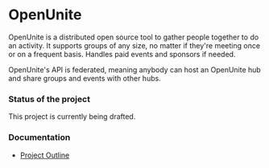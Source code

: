# OpenUnite
OpenUnite is a distributed open source tool to gather people together to do an activity. It supports groups of any size, no matter if they're meeting once or on a frequent basis. Handles paid events and sponsors if needed.

OpenUnite's API is federated, meaning anybody can host an OpenUnite hub and share groups and events with other hubs.

### Status of the project
This project is currently being drafted.

### Documentation
* [Project Outline](https://github.com/openunite/openunite/wiki/Project-Outline)

